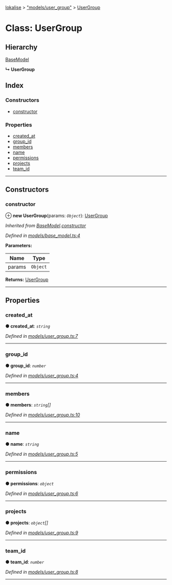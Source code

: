 [lokalise](../README.md) > ["models/user_group"](../modules/_models_user_group_.md) > [UserGroup](../classes/_models_user_group_.usergroup.md)

# Class: UserGroup

## Hierarchy

 [BaseModel](_models_base_model_.basemodel.md)

**↳ UserGroup**

## Index

### Constructors

* [constructor](_models_user_group_.usergroup.md#constructor)

### Properties

* [created_at](_models_user_group_.usergroup.md#created_at)
* [group_id](_models_user_group_.usergroup.md#group_id)
* [members](_models_user_group_.usergroup.md#members)
* [name](_models_user_group_.usergroup.md#name)
* [permissions](_models_user_group_.usergroup.md#permissions)
* [projects](_models_user_group_.usergroup.md#projects)
* [team_id](_models_user_group_.usergroup.md#team_id)

---

## Constructors

<a id="constructor"></a>

###  constructor

⊕ **new UserGroup**(params: *`Object`*): [UserGroup](_models_user_group_.usergroup.md)

*Inherited from [BaseModel](_models_base_model_.basemodel.md).[constructor](_models_base_model_.basemodel.md#constructor)*

*Defined in [models/base_model.ts:4](https://github.com/lokalise/node-lokalise-api/blob/324e932/src/models/base_model.ts#L4)*

**Parameters:**

| Name | Type |
| ------ | ------ |
| params | `Object` |

**Returns:** [UserGroup](_models_user_group_.usergroup.md)

___

## Properties

<a id="created_at"></a>

###  created_at

**● created_at**: *`string`*

*Defined in [models/user_group.ts:7](https://github.com/lokalise/node-lokalise-api/blob/324e932/src/models/user_group.ts#L7)*

___
<a id="group_id"></a>

###  group_id

**● group_id**: *`number`*

*Defined in [models/user_group.ts:4](https://github.com/lokalise/node-lokalise-api/blob/324e932/src/models/user_group.ts#L4)*

___
<a id="members"></a>

###  members

**● members**: *`string`[]*

*Defined in [models/user_group.ts:10](https://github.com/lokalise/node-lokalise-api/blob/324e932/src/models/user_group.ts#L10)*

___
<a id="name"></a>

###  name

**● name**: *`string`*

*Defined in [models/user_group.ts:5](https://github.com/lokalise/node-lokalise-api/blob/324e932/src/models/user_group.ts#L5)*

___
<a id="permissions"></a>

###  permissions

**● permissions**: *`object`*

*Defined in [models/user_group.ts:6](https://github.com/lokalise/node-lokalise-api/blob/324e932/src/models/user_group.ts#L6)*

___
<a id="projects"></a>

###  projects

**● projects**: *`object`[]*

*Defined in [models/user_group.ts:9](https://github.com/lokalise/node-lokalise-api/blob/324e932/src/models/user_group.ts#L9)*

___
<a id="team_id"></a>

###  team_id

**● team_id**: *`number`*

*Defined in [models/user_group.ts:8](https://github.com/lokalise/node-lokalise-api/blob/324e932/src/models/user_group.ts#L8)*

___

